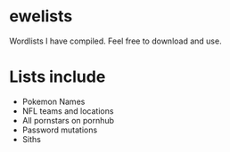 # ewelists
Wordlists I have compiled. Feel free to download and use.

# Lists include
* Pokemon Names
* NFL teams and locations
* All pornstars on pornhub
* Password mutations
* Siths
